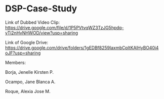 # DSP-Case-Study
Link of Dubbed Video Clip: https://drive.google.com/file/d/1P5PVtvqWZ3TzJG5hpdq-vTi2nHvNHWOD/view?usp=sharing 

Link of Google Drive: https://drive.google.com/drive/folders/1gEDBf8259IaxmbCpItKAlHyBO40i4oJF?usp=sharing 


Members: 

Borja, Jenelle Kirsten P. 

Ocampo, Jane Blanca A.

Roque, Alexia Jose M. 
